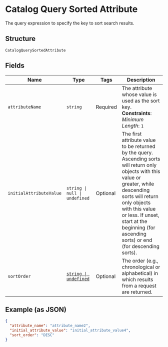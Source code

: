 
# Catalog Query Sorted Attribute

The query expression to specify the key to sort search results.

## Structure

`CatalogQuerySortedAttribute`

## Fields

| Name | Type | Tags | Description |
|  --- | --- | --- | --- |
| `attributeName` | `string` | Required | The attribute whose value is used as the sort key.<br/>**Constraints**: *Minimum Length*: `1` |
| `initialAttributeValue` | `string \| null \| undefined` | Optional | The first attribute value to be returned by the query. Ascending sorts will return only<br/>objects with this value or greater, while descending sorts will return only objects with this value<br/>or less. If unset, start at the beginning (for ascending sorts) or end (for descending sorts). |
| `sortOrder` | [`string \| undefined`](../models/sort-order.md) | Optional | The order (e.g., chronological or alphabetical) in which results from a request are returned. |

## Example (as JSON)

```json
{
  "attribute_name": "attribute_name2",
  "initial_attribute_value": "initial_attribute_value4",
  "sort_order": "DESC"
}
```

